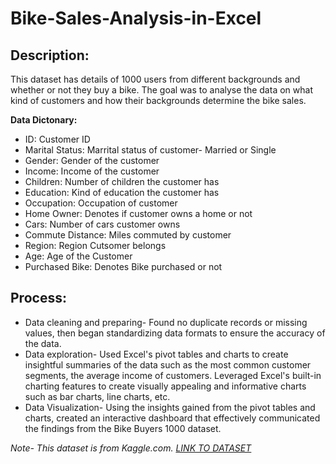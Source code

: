 # Bike-Sales-Analysis-in-Excel

## Description:
This dataset has details of 1000 users from different backgrounds and whether or not they buy a bike. The goal was to analyse the data on what kind of customers and how their backgrounds determine the bike sales. 

**Data Dictonary:**
- ID: Customer ID
- Marital Status: Marrital status of customer- Married or Single
- Gender: Gender of the customer
- Income: Income of the customer
- Children: Number of children the customer has
- Education: Kind of education the customer has
- Occupation: Occupation of customer
- Home Owner: Denotes if customer owns a home or not
- Cars: Number of cars customer owns
- Commute Distance: Miles commuted by customer
- Region: Region Cutsomer belongs
- Age: Age of the Customer
- Purchased Bike: Denotes Bike purchased or not  

## Process:
- Data cleaning and preparing- Found no duplicate records or missing values, then began standardizing data formats to ensure the accuracy of the data. 
- Data exploration- Used Excel's pivot tables and charts to create insightful summaries of the data such as the most common customer segments, the average income of customers. Leveraged Excel's built-in charting features to create visually appealing and informative charts such as bar charts, line charts, etc. 
- Data Visualization- Using the insights gained from the pivot tables and charts, created an interactive dashboard that effectively communicated the findings from the Bike Buyers 1000 dataset.


*Note-
This dataset is from Kaggle.com.
[LINK TO DATASET](https://www.kaggle.com/datasets/heeraldedhia/bike-buyers)*
